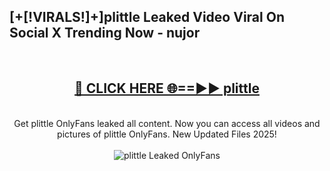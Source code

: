 <h2>[+[!VIRALS!]+]plittle Leaked Video Viral On Social X Trending Now - nujor</h2>
<br>
<div align="center">
<h2><a href="https://libra.edu.pl?plittle" rel="nofollow">🔴 CLICK HERE 🌐==►► plittle</a></h2>
<br>
Get plittle OnlyFans leaked all content. Now you can access all videos and pictures of plittle OnlyFans. New Updated Files 2025!
<br>
<br>
<a href="https://libra.edu.pl?plittle" rel="nofollow" data-target="animated-image.originalLink"><img src="https://i.ibb.co.com/WyWwxjT/player-gif2.gif" alt="plittle Leaked OnlyFans" style="max-width: 100%; display: inline-block;" data-target="animated-image.originalImage"></a>
</div>
<br>